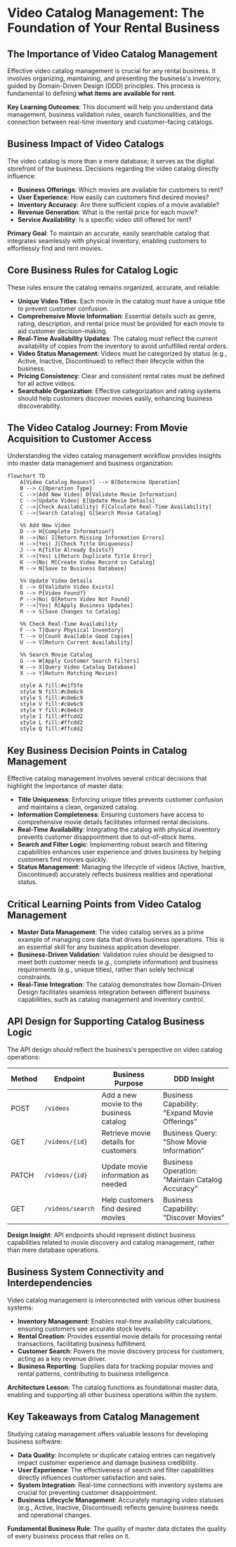 # Video Catalog Management: The Foundation of Your Rental Business

## The Importance of Video Catalog Management

Effective video catalog management is crucial for any rental business. It involves organizing, maintaining, and presenting the business's inventory, guided by Domain-Driven Design (DDD) principles. This process is fundamental to defining **what items are available for rent**.

**Key Learning Outcomes**: This document will help you understand data management, business validation rules, search functionalities, and the connection between real-time inventory and customer-facing catalogs.

## Business Impact of Video Catalogs

The video catalog is more than a mere database; it serves as the digital storefront of the business. Decisions regarding the video catalog directly influence:

- **Business Offerings**: Which movies are available for customers to rent?
- **User Experience**: How easily can customers find desired movies?
- **Inventory Accuracy**: Are there sufficient copies of a movie available?
- **Revenue Generation**: What is the rental price for each movie?
- **Service Availability**: Is a specific video still offered for rent?

**Primary Goal**: To maintain an accurate, easily searchable catalog that integrates seamlessly with physical inventory, enabling customers to effortlessly find and rent movies.

## Core Business Rules for Catalog Logic

These rules ensure the catalog remains organized, accurate, and reliable:

- **Unique Video Titles**: Each movie in the catalog must have a unique title to prevent customer confusion.
- **Comprehensive Movie Information**: Essential details such as genre, rating, description, and rental price must be provided for each movie to aid customer decision-making.
- **Real-Time Availability Updates**: The catalog must reflect the current availability of copies from the inventory to avoid unfulfilled rental orders.
- **Video Status Management**: Videos must be categorized by status (e.g., Active, Inactive, Discontinued) to reflect their lifecycle within the business.
- **Pricing Consistency**: Clear and consistent rental rates must be defined for all active videos.
- **Searchable Organization**: Effective categorization and rating systems should help customers discover movies easily, enhancing business discoverability.

## The Video Catalog Journey: From Movie Acquisition to Customer Access

Understanding the video catalog management workflow provides insights into master data management and business organization:

```mermaid
flowchart TD
    A[Video Catalog Request] --> B[Determine Operation]
    B --> C{Operation Type}
    C -->|Add New Video| D[Validate Movie Information]
    C -->|Update Video| E[Update Movie Details]
    C -->|Check Availability| F[Calculate Real-Time Availability]
    C -->|Search Catalog| G[Search Movie Catalog]

    %% Add New Video
    D --> H{Complete Information?}
    H -->|No| I[Return Missing Information Errors]
    H -->|Yes| J[Check Title Uniqueness]
    J --> K{Title Already Exists?}
    K -->|Yes| L[Return Duplicate Title Error]
    K -->|No| M[Create Video Record in Catalog]
    M --> N[Save to Business Database]

    %% Update Video Details
    E --> O[Validate Video Exists]
    O --> P{Video Found?}
    P -->|No| Q[Return Video Not Found]
    P -->|Yes| R[Apply Business Updates]
    R --> S[Save Changes to Catalog]

    %% Check Real-Time Availability
    F --> T[Query Physical Inventory]
    T --> U[Count Available Good Copies]
    U --> V[Return Current Availability]

    %% Search Movie Catalog
    G --> W[Apply Customer Search Filters]
    W --> X[Query Video Catalog Database]
    X --> Y[Return Matching Movies]

    style A fill:#e1f5fe
    style N fill:#c8e6c9
    style S fill:#c8e6c9
    style V fill:#c8e6c9
    style Y fill:#c8e6c9
    style I fill:#ffcdd2
    style L fill:#ffcdd2
    style Q fill:#ffcdd2
```

## Key Business Decision Points in Catalog Management

Effective catalog management involves several critical decisions that highlight the importance of master data:

- **Title Uniqueness**: Enforcing unique titles prevents customer confusion and maintains a clean, organized catalog.
- **Information Completeness**: Ensuring customers have access to comprehensive movie details facilitates informed rental decisions.
- **Real-Time Availability**: Integrating the catalog with physical inventory prevents customer disappointment due to out-of-stock items.
- **Search and Filter Logic**: Implementing robust search and filtering capabilities enhances user experience and drives business by helping customers find movies quickly.
- **Status Management**: Managing the lifecycle of videos (Active, Inactive, Discontinued) accurately reflects business realities and operational status.

## Critical Learning Points from Video Catalog Management

- **Master Data Management**: The video catalog serves as a prime example of managing core data that drives business operations. This is an essential skill for any business application developer.
- **Business-Driven Validation**: Validation rules should be designed to meet both customer needs (e.g., complete information) and business requirements (e.g., unique titles), rather than solely technical constraints.
- **Real-Time Integration**: The catalog demonstrates how Domain-Driven Design facilitates seamless integration between different business capabilities, such as catalog management and inventory control.

## API Design for Supporting Catalog Business Logic

The API design should reflect the business's perspective on video catalog operations:

| Method | Endpoint         | Business Purpose                        | DDD Insight                                     |
| ------ | ---------------- | --------------------------------------- | ----------------------------------------------- |
| POST   | `/videos`        | Add a new movie to the business catalog | Business Capability: "Expand Movie Offerings"   |
| GET    | `/videos/{id}`   | Retrieve movie details for customers    | Business Query: "Show Movie Information"        |
| PATCH  | `/videos/{id}`   | Update movie information as needed      | Business Operation: "Maintain Catalog Accuracy" |
| GET    | `/videos/search` | Help customers find desired movies      | Business Capability: "Discover Movies"          |

**Design Insight**: API endpoints should represent distinct business capabilities related to movie discovery and catalog management, rather than mere database operations.

## Business System Connectivity and Interdependencies

Video catalog management is interconnected with various other business systems:

- **Inventory Management**: Enables real-time availability calculations, ensuring customers see accurate stock levels.
- **Rental Creation**: Provides essential movie details for processing rental transactions, facilitating business fulfillment.
- **Customer Search**: Powers the movie discovery process for customers, acting as a key revenue driver.
- **Business Reporting**: Supplies data for tracking popular movies and rental patterns, contributing to business intelligence.

**Architecture Lesson**: The catalog functions as foundational master data, enabling and supporting all other business operations within the system.

## Key Takeaways from Catalog Management

Studying catalog management offers valuable lessons for developing business software:

- **Data Quality**: Incomplete or duplicate catalog entries can negatively impact customer experience and damage business credibility.
- **User Experience**: The effectiveness of search and filter capabilities directly influences customer satisfaction and sales.
- **System Integration**: Real-time connections with inventory systems are crucial for preventing customer disappointment.
- **Business Lifecycle Management**: Accurately managing video statuses (e.g., Active, Inactive, Discontinued) reflects genuine business needs and operational changes.

**Fundamental Business Rule**: The quality of master data dictates the quality of every business process that relies on it.
